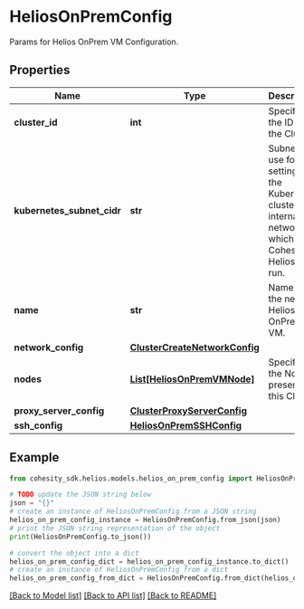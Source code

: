 # HeliosOnPremConfig

Params for Helios OnPrem VM Configuration.

## Properties

Name | Type | Description | Notes
------------ | ------------- | ------------- | -------------
**cluster_id** | **int** | Specifies the ID of the Cluster. | [optional] [readonly] 
**kubernetes_subnet_cidr** | **str** | Subnet to use for setting up the Kubernetes cluster&#39;s internal network on which Cohesity Helios will run. | 
**name** | **str** | Name of the new Helios OnPrem VM. | 
**network_config** | [**ClusterCreateNetworkConfig**](ClusterCreateNetworkConfig.md) |  | [optional] 
**nodes** | [**List[HeliosOnPremVMNode]**](HeliosOnPremVMNode.md) | Specifies the Nodes present in this Cluster. | [optional] 
**proxy_server_config** | [**ClusterProxyServerConfig**](ClusterProxyServerConfig.md) |  | [optional] 
**ssh_config** | [**HeliosOnPremSSHConfig**](HeliosOnPremSSHConfig.md) |  | [optional] 

## Example

```python
from cohesity_sdk.helios.models.helios_on_prem_config import HeliosOnPremConfig

# TODO update the JSON string below
json = "{}"
# create an instance of HeliosOnPremConfig from a JSON string
helios_on_prem_config_instance = HeliosOnPremConfig.from_json(json)
# print the JSON string representation of the object
print(HeliosOnPremConfig.to_json())

# convert the object into a dict
helios_on_prem_config_dict = helios_on_prem_config_instance.to_dict()
# create an instance of HeliosOnPremConfig from a dict
helios_on_prem_config_from_dict = HeliosOnPremConfig.from_dict(helios_on_prem_config_dict)
```
[[Back to Model list]](../README.md#documentation-for-models) [[Back to API list]](../README.md#documentation-for-api-endpoints) [[Back to README]](../README.md)


